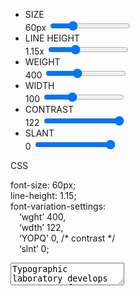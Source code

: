 <div id="sliders">
  <ul>
    <li>SIZE</li> <span class="slider_size_val">60px</span>
      <input id="slider_size" type="range" min="12" max="200" value="60" step="1">
    <li>LINE HEIGHT</li> <span class="slider_lineheight_val">1.15x</span>
      <input id="slider_lineheight" type="range" min="0.75" max="2" value="1.15" step="0.05">
    <li>WEIGHT</li> <span class="slider_weight_val">400</span>
      <input id="slider_weight" type="range" min="100" max="900" value="400" step="1">
    <li>WIDTH</li> <span class="slider_width_val">100</span>
      <input id="slider_width" type="range" min="50" max="200" value="100" step="1">
    <li>CONTRAST</li> <span class="slider_contrast_val">122</span>
      <input id="slider_contrast" type="range" min="18" max="122" value="122" step="1">
    <li>SLANT</li> <span class="slider_slant_val">0</span>
      <input id="slider_slant" type="range" min="-10" max="0" value="0" step="1">
  </ul>
</div>

<div id="css">
  <p>CSS</p>
  <div class="css_code">
    <p>font-size: <span class="slider_size_val">60px</span>;<br>
    line-height: <span class="slider_lineheight_val">1.15</span>;<br>
    font-variation-settings:<br>
    &emsp;‘wght’ <span class="slider_weight_val">400</span>,<br>
    &emsp;‘wdth’ <span class="slider_width_val">122</span>,<br>
    &emsp;‘YOPQ’ <span class="slider_contrast_val">0</span>, /* contrast */<br>
    &emsp;‘slnt’ <span id="slider_slant_val">0</span>; </p>
  </div>
</div>

<div id="text_input">
  <i class="fas fa-align-left"></i>
  <i class="fas fa-align-center"></i>
  <i class="fas fa-align-right"></i>
  <textarea>Typographic laboratory develops mutant typeface resistant to antitypotics!</textarea>
</div>
